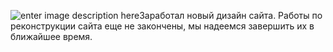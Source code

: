 <!--t Новый дизайн сайта t-->
<!--d Заработал новый дизайн сайта. Работы по реконструкции сайта еще не закончены, мы d-->
<!--tag site tag-->

![enter image description here][1]Заработал новый дизайн сайта. Работы по реконструкции сайта еще не закончены, мы надеемся завершить их в ближайшее время.


  [1]: https://scs-spb.ru/content/images/20190331130045-.png